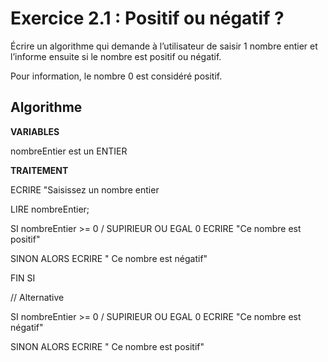 # Exercice 2.1 : Positif ou négatif ?

Écrire un algorithme qui demande à l’utilisateur de saisir 1 nombre entier et l’informe ensuite si le nombre est positif ou négatif.

Pour information, le nombre 0 est considéré positif.


## Algorithme

**VARIABLES**

nombreEntier est un ENTIER

**TRAITEMENT**

ECRIRE "Saisissez un nombre entier

LIRE nombreEntier;



SI nombreEntier >= 0 /  SUPIRIEUR OU EGAL 0
	ECRIRE "Ce nombre est positif"

SINON ALORS
	ECRIRE " Ce nombre est négatif"

FIN SI



// Alternative

SI nombreEntier >= 0 /  SUPIRIEUR OU EGAL 0
	ECRIRE "Ce nombre est négatif"

SINON ALORS
	ECRIRE " Ce nombre est positif"